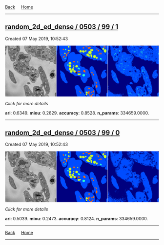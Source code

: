 
[Back](..)&nbsp;&nbsp;&nbsp;&nbsp;&nbsp;[Home](https://leapmanlab.github.io/snapshots)

---

<div class="summary"><a href="1"><h2>random_2d_ed_dense / 0503 / 99 / 1</h2></a><p>Created 07 May 2019, 10:52:43
</p><a href="1"><img src="1/media/summary.png" align="center"></a><p>
<i>Click for more details</i>
</p></div>

**ari**: 0.6349. **miou**: 0.2829. **accuracy**: 0.8528. **n_params**: 334659.0000. 

---

<div class="summary"><a href="0"><h2>random_2d_ed_dense / 0503 / 99 / 0</h2></a><p>Created 07 May 2019, 10:52:43
</p><a href="0"><img src="0/media/summary.png" align="center"></a><p>
<i>Click for more details</i>
</p></div>

**ari**: 0.5039. **miou**: 0.2473. **accuracy**: 0.8124. **n_params**: 334659.0000. 

---

[Back](..)&nbsp;&nbsp;&nbsp;&nbsp;&nbsp;[Home](https://leapmanlab.github.io/snapshots)

---
